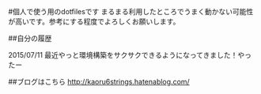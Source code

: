 #個人で使う用のdotfilesです
まるまる利用したところでうまく動かない可能性が高いです。参考にする程度でよろしくお願いします。

##自分の履歴

2015/07/11 最近やっと環境構築をサクサクできるようになってきました！やったー

##ブログはこちら
http://kaoru6strings.hatenablog.com/

